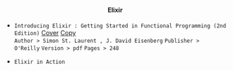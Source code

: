 #### <div align = "center"> Elixir

- `Introducing Elixir : Getting Started in Functional Programming (2nd Edition)` 
  [Cover](https://covers.zlibcdn2.com/covers299/books/35/ab/d3/35abd3bddbf11892d6cecc11408db4ab.jpg)
  [Copy](https://1lib.uk/book/3602772/eab110) <br/>
  `Author > Simon St. Laurent , J. David Eisenberg` 
  `Publisher > O'Reilly`
  `Version > pdf`
  `Pages > 248`<br/>
  
- `Elixir in Action`

